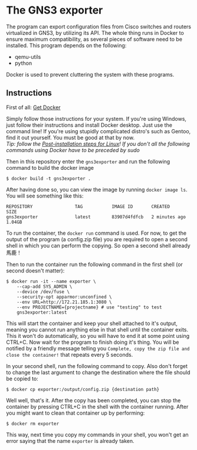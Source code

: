 # The GNS3 exporter

The program can export configuration files from Cisco switches and routers virtualized in GNS3, by utilizing its API. The whole thing runs in Docker to ensure maximum compatibility, as several pieces of software need to be installed. This program depends on the following:

- qemu-utils
- python

Docker is used to prevent cluttering the system with these programs.

## Instructions

First of all:
[Get Docker](https://docs.docker.com/get-docker/)

Simply follow those instructions for your system. If you're using Windows, just follow their instructions and install Docker desktop. Just use the command line!
If you're using stupidly complicated distro's such as Gentoo, find it out yourself. You must be good at that by now.  
_Tip: follow the [Post-installation steps for Linux](https://docs.docker.com/engine/install/linux-postinstall/)! If you don't all the following commands using Docker have to be preceded by sudo_

Then in this repository enter the `gns3exporter` and run the following command to build the docker image

```
$ docker build -t gns3exporter .
```

After having done so, you can view the image by running `docker image ls`. You will see something like this:

```
REPOSITORY                TAG           IMAGE ID       CREATED         SIZE
gns3exporter              latest        83907d4fdfcb   2 minutes ago   1.04GB
```

To run the container, the `docker run` command is used. For now, to get the output of the program (a config.zip file) you are required to open a second shell in which you can perform the copying. So open a second shell already 馬鹿！

Then to run the container run the following command in the first shell (or second doesn't matter):

```
$ docker run -it --name exporter \
    --cap-add SYS_ADMIN \
    --device /dev/fuse \
    --security-opt apparmor:unconfined \
    --env URL=http://172.21.185.1:3080 \
    --env PROJECTNAME={projectname} # use "testing" to test
    gns3exporter:latest
```

This will start the container and keep your shell attached to it's output, meaning you cannot run anything else in that shell until the container exits. This it won't do automatically, so you will have to end it at some point using CTRL+C.
Now wait for the program to finish doing it's thing. You will be notified by a friendly message telling you `Complete, copy the zip file and close the container!` that repeats every 5 seconds.

In your second shell, run the following command to copy. Also don't forget to change the last argument to change the destination where the file should be copied to:

```
$ docker cp exporter:/output/config.zip {destination path}
```

Well well, that's it. After the copy has been completed, you can stop the container by pressing CTRL+C in the shell with the container running. After you might want to clean that container up by performing:

```
$ docker rm exporter
```

This way, next time you copy my commands in your shell, you won't get an error saying that the name `exporter` is already taken.

